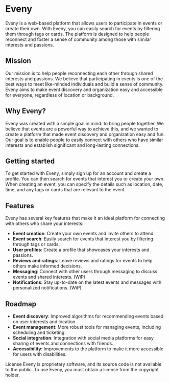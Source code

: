 # Eveny
Eveny is a web-based platform that allows users to participate in events or create their own. With Eveny, you can easily search for events by filtering them through tags or cards. The platform is designed to help people reconnect and foster a sense of community among those with similar interests and passions.

## Mission
Our mission is to help people reconnecting each other through shared interests and passions. We believe that participating in events is one of the best ways to meet like-minded individuals and build a sense of community. Eveny aims to make event discovery and organization easy and accessible for everyone, regardless of location or background.

## Why Eveny?
Eveny was created with a simple goal in mind: to bring people together. We believe that events are a powerful way to achieve this, and we wanted to create a platform that made event discovery and organization easy and fun. Our goal is to enable people to easily connect with others who have similar interests and establish significant and long-lasting connections.

## Getting started
To get started with Eveny, simply sign up for an account and create a profile. You can then search for events that interest you or create your own. When creating an event, you can specify the details such as location, date, time, and any tags or cards that are relevant to the event.

## Features
Eveny has several key features that make it an ideal platform for connecting with others who share your interests:
* <b>Event creation</b>: Create your own events and invite others to attend.
* <b>Event search</b>: Easily search for events that interest you by filtering through tags or cards.
* <b>User profiles</b>: Create a profile that showcases your interests and passions.
* <b>Reviews and ratings</b>: Leave reviews and ratings for events to help others make informed decisions.
* <b>Messaging</b>: Connect with other users through messaging to discuss events and shared interests. (WiP)
* <b>Notifications</b>: Stay up-to-date on the latest events and messages with personalized notifications. (WiP)

## Roadmap
* <b>Event discovery</b>: Improved algorithms for recommending events based on user interests and location.
* <b>Event management</b>: More robust tools for managing events, including scheduling and ticketing.
* <b>Social integration</b>: Integration with social media platforms for easy sharing of events and connections with friends.
* <b>Accessibility</b>: Improvements to the platform to make it more accessible for users with disabilities.

License
Eveny is proprietary software, and its source code is not available to the public. To use Eveny, you must obtain a license from the copyright holder.
